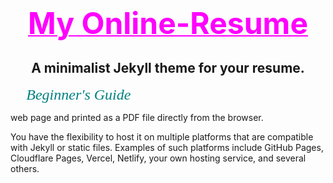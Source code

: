 <h1 align="center"> <font color="#FF00FF"><u><b><font size="7">My Online-Resume</font><font size="7">
</font></b></u></font></p>
</h1>


<h2 align="center">A minimalist Jekyll theme for your resume.</h2>

<i><font face="Arial Rounded MT Bold">
:man_technologist: <font size="5" color="#008080">Beginner's Guide</font></font><font size="5" color="#800080" face="Arial Rounded MT Bold">
</font></i></p>



 web page and printed as a PDF file directly from the browser.

You have the flexibility to host it on multiple platforms that are compatible with Jekyll or static files. Examples of such platforms include GitHub Pages, Cloudflare Pages, Vercel, Netlify, your own hosting service, and several others.



